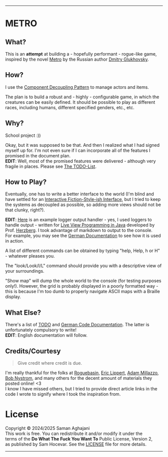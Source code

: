 ﻿
---

# METRO  

## What?  

This is an **attempt** at building a - hopefully performant - rogue-like game, inspired by the novel [Metro](https://en.wikipedia.org/wiki/Metro_2033_(novel)) by the Russian author [Dmitry Glukhovsky](https://en.wikipedia.org/wiki/Dmitry_Glukhovsky).  

## How?  

I use the [Component Decoupling Pattern](https://gameprogrammingpatterns.com/component.html) to manage actors and items.  

The plan is to build a robust and - highly - configurable game, in which the creatures can be easily defined. It should be possible to play as different races, including humans, different specified genders, etc., etc.  

## Why?  

School project :))  

Okay, but it was supposed to be that. And then I realized what I had signed myself up for. I'm not even sure if I can incorporate all of the features I promised in the document plan.  
**EDIT**: Well, most of the promised features were delivered - although very fragile in places. Please see [The TODO-List](TODO).  

## How to Play?  

Eventually, one has to write a better interface to the world (I'm blind and have settled for an [Interactive Fiction-Style-ish Interface](https://en.wikipedia.org/wiki/Interactive_fiction),  but I tried to keep the systems as decoupled as possible, so adding more views should not be that clunky, right?).  

**EDIT**: [Here](src/DungeonClerkOutputHandler.java) is an example logger output handler - yes, I used loggers to handle output - written for [Live View Programming in Java](https://github.com/denkspuren/LiveViewProgramming) developed by Prof. [Herzberg](https://www.thm.de/mni/dominikus-herzberg). I took advantage of markdown to output to the console.  
For example, you may see the [German Documentation](src/Codedoku/Codedoku.java) to see how it is used in action.  

A list of different commands can be obtained by typing "help, Help, h or H" - whatever pleases you.  

The "look/Look/l/L" command should provide you with a descriptive view of your surroundings.  

"Show map" will dump the whole world to the console (for testing purposes only!). However, the grid is probably displayed in a poorly formatted way - this is because I'm too dumb to properly navigate ASCII maps with a Braille display.  

## What Else?  

There's a list of [TODO](TODO) and [German Code Documentation](src/Codedoku/Codedoku.java). The latter is unfortunately compulsory to write!  
**EDIT**: English documentation will follow.  

## Credits/Courtesy  

> Give credit where credit is due.  

I'm really thankful for the folks at [Roguebasin](https://roguebasin.com/index.php/Articles), [Eric Lippert](https://learn.microsoft.com/en-us/archive/blogs/ericlippert/shadowcasting-in-c-part-one), [Adam Millazzo](http://www.adammil.net/blog/v125_Roguelike_Vision_Algorithms.html#shadowcode), [Bob Nystrom](https://gameprogrammingpatterns.com/), and many others for the decent amount of materials they posted online! <3  
I know I have missed others, but I tried to provide direct article links in the code I wrote to signify where I took the inspiration from.  

# License  

Copyright © 2024/2025 Saman Aghajani  
This work is free. You can redistribute it and/or modify it under the  
terms of the **Do What The Fuck You Want To** Public License, Version 2,  
as published by Sam Hocevar. See the [LICENSE](LICENSE) file for more details.  

---
